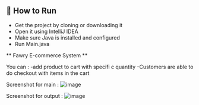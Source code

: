 ## 🧪 How to Run

- Get the project by cloning or downloading it  
- Open it using IntelliJ IDEA  
- Make sure Java is installed and configured  
- Run Main.java 

** Fawry E-commerce System ** 

You can : 
 -add product to cart with specifi c quantity
 -Customers are able to do checkout with items in the cart

Screenshot for main :
     ![image](https://github.com/user-attachments/assets/d4dbc66d-87b8-439f-85e0-77c9787f9268)

Screenshot for output :
    ![image](https://github.com/user-attachments/assets/41bf1479-6645-4ee3-a24a-5513e98dbfb8)

